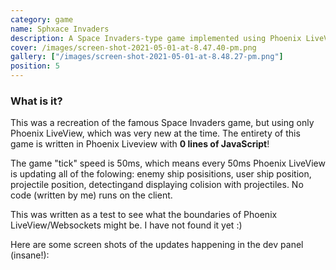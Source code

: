 ```yaml
---
category: game
name: Sphxace Invaders
description: A Space Invaders-type game implemented using Phoenix LiveView to showcase the performance of the Phoenix Channels API over a network
cover: /images/screen-shot-2021-05-01-at-8.47.40-pm.png
gallery: ["/images/screen-shot-2021-05-01-at-8.48.27-pm.png"]
position: 5
---
```

### What is it?

This was a recreation of the famous Space Invaders game, but using only Phoenix LiveView, which was very new at the time. The entirety of this game is written in Phoenix Liveview with **0 lines of JavaScript**!

The game "tick" speed is 50ms, which means every 50ms Phoenix LiveView is updating all of the folowing: enemy ship posisitions, user ship position, projectile position, detectingand displaying colision with projectiles. No code (written by me) runs on the client.

This was written as a test to see what the boundaries of Phoenix LiveView/Websockets might be. I have not found it yet :)

Here are some screen shots of the updates happening in the dev panel (insane!):
